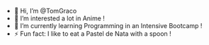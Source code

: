 - 👋 Hi, I’m @TomGraco
- 👀 I’m interested a lot in Anime !
- 🌱 I’m currently learning Programming in an Intensive Bootcamp !
- ⚡ Fun fact: I like to eat a Pastel de Nata with a spoon !

<!---
TomGraco/TomGraco is a ✨ special ✨ repository because its `README.md` (this file) appears on your GitHub profile.
You can click the Preview link to take a look at your changes.
--->

